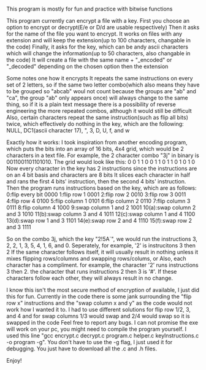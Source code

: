 This program is mostly for fun and practice with bitwise functions

This program currently can encrypt a file with a key.
First you choose an option to encrypt or decrypt(E/e or D/d are usable respectively)
Then it asks for the name of the file you want to encrypt. It works on files with any extension and will keep the extension(up to 100 characters, changable in the code)
Finally, it asks for the key, which can be andy ascii characters which will change the information(up to 50 characters, also changable in the code)
It will create a file with the same name + "_encoded" or "_decoded" depending on the chosen option then the extension


Some notes one how it encrypts
It repeats the same instructions on every set of 2 letters, so if the same two letter combo(which also means they have to be grouped so "abcab" woul not count because the groups are "ab" and "ca", the group "ab" only appears once) will always change to the same thing, so if it is a plain text message there is a possibility of reverse engineering the more repeated combos, although it would still be difficult
Also, certain characters repeat the same instruction(such as flip all bits) twice, which effectively do nothing in the key, which are the following: NULL, DC1(ascii character 17), ", 3, D, U, f, and w

Exactly how it works:
I took inspiration from another encoding program, which puts the bits into an array of 16 bits, 4x4 grid, which would be 2 characters in a text file. For example, the 2 character combo "3j" in binary is 0011001101101010.
The grid would look like this:
0  0  1  1
0  0  1  1
0  1  1  0
1  0  1  0
Now every character in the key has 2 instructions since the instructions are on an 4 bit basis and characters are 8 bits
It slices each character in half and rans the first 4 bits' instruction, then the second 4 bits' instruction.
Then the program runs instructions based on the key, which are as follows:
      0:flip every bit          0000
      1:flip row 1              0001
      2:flip row 2              0010
      3:flip row 3              0011
      4:flip row 4              0100
      5:flip column 1           0101
      6:flip column 2           0110
      7:flip column 3           0111
      8:flip column 4           1000
      9:swap column 1 and 2     1001
      10(a):swap column 2 and 3 1010
      11(b):swap column 3 and 4 1011
      12(c):swap column 1 and 4 1100
      13(d):swap row 1 and 3    1101
      14(e):swap row 2 and 4    1110
      15(f):swap row 2 and 3    1111

So on the combo 3j, which the key "2!5A`", we would run the instructions 3, 2, 2, 1, 3, 5, 4, 1, 6, and 0. Seperately, for example, '2' is instrucitons 3 then 2
If the same character follows itself, it will usually result in nothing unless it mixes flipping rows/columns and swapping rows/colums, or
Also, each character has a compliment. for example, the character '2' runs instructions 3 then 2. the character that runs instructions 2 then 3 is '#'. If these characters follow each other, they will always result in no change.


I know this isn't the most secure method of encryption of available, I just did this for fun. Currently in the code there is some jank surrounding the "flip row x" instructions and the "swap column x and y" as the code would not work how I wanted it to. I had to use different solutions for flip row 1/2, 3, and 4 and for swap columns 1/3 would swap and 2/4 would swap so it is swapped in the code
Feel free to report any bugs. I can not promise the exe will work on your pc, you might need to compile the program yourself. I used this line "gcc encrypt.c decrypt.c program.c helper.c keyInstructions.c -o program -g". You don't have to use the -g flag, I just used it for debugging. You just have to download all the .c and .h files.

Enjoy!
